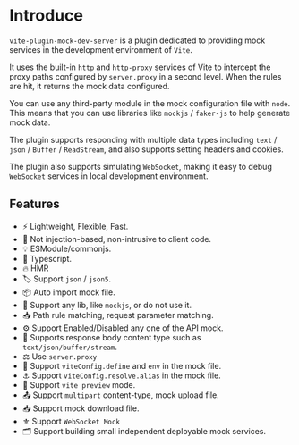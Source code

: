 
# Introduce

`vite-plugin-mock-dev-server` is a plugin dedicated to providing mock services in the development environment of `Vite`. 

It uses the built-in `http` and `http-proxy` services of Vite to intercept the proxy paths configured by `server.proxy` in a second level. When the rules are hit, it returns the mock data configured.

You can use any third-party module in the mock configuration file with `node`. This means that you can use libraries like `mockjs` / `faker-js` to help generate mock data.

The plugin supports responding with multiple data types including `text` / `json` / `Buffer` / `ReadStream`, and also supports setting headers and cookies. 

The plugin also supports simulating `WebSocket`, making it easy to debug `WebSocket` services in local development environment.


## Features

- ⚡️ Lightweight, Flexible, Fast.
- 🧲 Not injection-based, non-intrusive to client code.
- 💡 ESModule/commonjs.
- 🦾 Typescript.
- 🔥 HMR
- 🏷 Support `json` / `json5`.
- 📦 Auto import mock file.
- 🎨 Support any lib, like `mockjs`, or do not use it.
- 📥 Path rule matching, request parameter matching.
- ⚙️ Support Enabled/Disabled any one of the API mock.
- 📀 Supports response body content type such as `text/json/buffer/stream`.
- ⚖️ Use `server.proxy`
- 🍕 Support `viteConfig.define` and `env` in the mock file.
- ⚓️ Support `viteConfig.resolve.alias` in the mock file.
- 🌈 Support `vite preview` mode.
- 📤 Support `multipart` content-type, mock upload file.
- 📥 Support mock download file.
- ⚜️ Support `WebSocket Mock`
- 🗂 Support building small independent deployable mock services.
